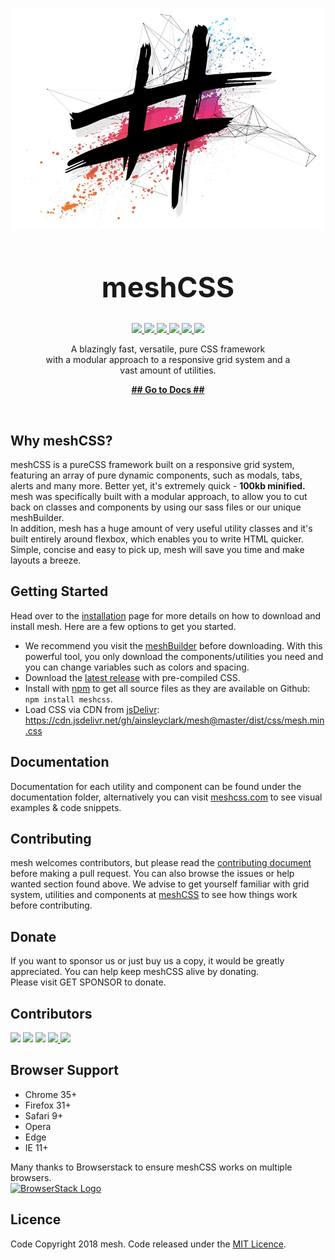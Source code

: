 <p align="center">
  <a href="https://www.meshcss.com">
    <img alt="mesh-logo" src="res/mesh-background-min.jpg" width="500">
  </a>
</p>

<h1 align="center" style="font-size: 3.2em">
  meshCSS
</h1>

<p align="center">
  <a href="https://www.codefactor.io/repository/github/ainsleyclark/mesh">
  <img src="https://www.codefactor.io/repository/github/ainsleyclark/mesh/badge">
  </a>
  <a href="https://discord.gg/geBW7CN">
    <img src="https://img.shields.io/discord/569873903237857300.svg">
  </a>
  <a href="https://snyk.io/test/github/ainsleyclark/mesh?targetFile=package.json">
    <img src="https://snyk.io/test/github/ainsleyclark/mesh/badge.svg?targetFile=package.json">
  </a>
  <a href="https://github.com/ainsleyclark/mesh/issues">
    <img src="https://img.shields.io/badge/contributions-welcome-brightgreen.svg?style=flat">
  </a>
  <a href="https://david-dm.org/ainsleyclark/mesh">
    <img src="https://david-dm.org/ainsleyclark/mesh.svg">
  </a>
  <a href="https://github.com/ainsleyclark/mesh/blob/master/LICENSE">
    <img src="https://img.shields.io/badge/license-MIT-blue.svg?style=flat-square">
  </a>
</p>

<p align="center">
  A blazingly fast, versatile, pure CSS framework <br>
  with a modular approach to a responsive grid system and a <br>
  vast amount of utilities.<br>
</p>

<p align="center">
  <a href="https://www.meshcss.com/"><strong>## Go to Docs ##</strong></a>
</p>

<br/>

## Why meshCSS?

meshCSS is a pureCSS framework built on a responsive grid system, featuring an array of pure dynamic components, such as modals, tabs, alerts and many more. Better yet,
it's extremely quick - <strong>100kb minified.</strong><br />
mesh was specifically built with a modular approach, to allow you to cut back on classes and components by using our sass files or our unique meshBuilder.<br/>
In addition, mesh has a huge amount of very useful utility classes and it's built entirely around flexbox, which enables you to write HTML quicker.<br/>
Simple, concise and easy to pick up, mesh will save you time and make layouts a breeze.

## Getting Started

Head over to the [installation](https://meshcss.com/documentation/getting-started/installation) page for more details on how to download and install mesh. Here are a few options to get you started.

- We recommend you visit the [meshBuilder](https://www.meshcss.com/builder) before downloading. With this powerful tool, you only download the components/utilities you need and you can change variables such as colors and spacing.
- Download the [latest release](https://github.com/ainsleyclark/mesh/releases/latest) with pre-compiled CSS.
- Install with [npm](https://npmjs.com) to get all source files as they are available on Github: ```npm install meshcss```.
- Load CSS via CDN from [jsDelivr](https://cdn.jsdelivr.net/gh/ainsleyclark/mesh@master/dist/css/mesh.min.css): https://cdn.jsdelivr.net/gh/ainsleyclark/mesh@master/dist/css/mesh.min.css


## Documentation

Documentation for each utility and component can be found under the documentation folder, alternatively you can visit [meshcss.com](https://www.meshcss.com) to see visual examples & code snippets.

## Contributing 

mesh welcomes contributors, but please read the [contributing document](CONTRIBUTING.md) before making a pull request. You can also browse the issues or help wanted section found above.
We advise to get yourself familiar with grid system, utilities and components at [meshCSS](https://www.meshcss.com) to see how things work before contributing.


## Donate
If you want to sponsor us or just buy us a copy, it would be greatly appreciated. You can help keep meshCSS alive by donating. <br> Please visit GET SPONSOR to donate. 

## Contributors

<p float="left">
	<a href="https://github.com/ainsleyclark"><img src="https://avatars.githubusercontent.com/ainsleyclark" width="80px;"/></a>
	<a href="https://github.com/nicholsk18"><img src="https://avatars.githubusercontent.com/nicholsk18" width="80px;"/></a>
	<a href="https://github.com/Hazetheai"><img src="https://avatars.githubusercontent.com/Hazetheai" width="80px;"/></a>
	<a href="https://github.com/versustune"><img src="https://avatars.githubusercontent.com/versustune" width="80px;"/</a>
	<a href="https://github.com/kassuro"><img src="https://avatars.githubusercontent.com/kassuro" width="80px;"/></a>
</p>

## Browser Support

- Chrome 35+
- Firefox 31+
- Safari 9+
- Opera
- Edge
- IE 11+

Many thanks to Browserstack to ensure meshCSS works on multiple browsers.<br/>
<a href="https://www.browserstack.com/">
  <img alt="BrowserStack Logo" src="https://www.meshcss.com/assets/img/browserstack-logo.png" width="144">
</a>

## Licence
Code Copyright 2018 mesh. Code released under the [MIT Licence](LICENCE).